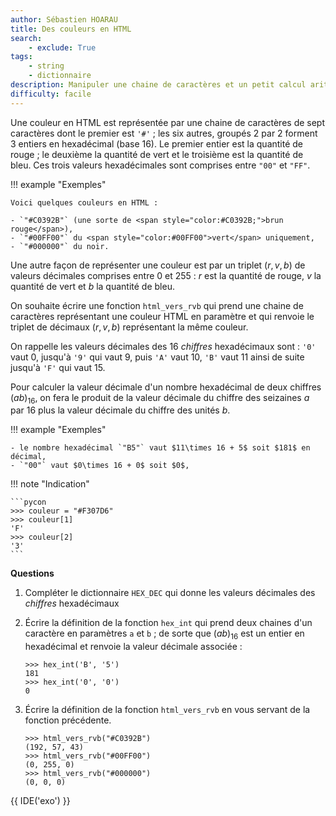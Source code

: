 ```yaml
---
author: Sébastien HOARAU
title: Des couleurs en HTML
search:
    - exclude: True
tags:
    - string
    - dictionnaire
description: Manipuler une chaine de caractères et un petit calcul arithmétique pour construire un tuple.
difficulty: facile
---
```

Une couleur en HTML est représentée par une chaine de caractères de sept caractères dont le premier est `'#'` ; les six autres, groupés 2 par 2 forment 3 entiers en hexadécimal (base 16). Le premier entier est la quantité de rouge ; le deuxième la quantité de vert et le troisième est la quantité de bleu. Ces trois valeurs hexadécimales sont comprises entre `"00"` et `"FF"`.

!!! example "Exemples"

    Voici quelques couleurs en HTML : 
    
    - `"#C0392B"` (une sorte de <span style="color:#C0392B;">brun rouge</span>), 
    - `"#00FF00"` du <span style="color:#00FF00">vert</span> uniquement, 
    - `"#000000"` du noir.

Une autre façon de représenter une couleur est par un triplet $(r, v, b)$ de valeurs décimales comprises entre $0$ et $255$ : $r$ est la quantité de rouge, $v$ la quantité de vert et $b$ la quantité de bleu.

On souhaite écrire une fonction `html_vers_rvb` qui prend une chaine de caractères représentant une couleur HTML en paramètre et qui renvoie le triplet de décimaux $(r, v, b)$ représentant la même couleur.

On rappelle les valeurs décimales des 16 _chiffres_ hexadécimaux sont : `'0'` vaut $0$, jusqu'à `'9'` qui vaut $9$, puis `'A'` vaut $10$, `'B'` vaut $11$ ainsi de suite jusqu'à `'F'` qui vaut $15$.

Pour calculer la valeur décimale d'un nombre hexadécimal de deux chiffres $(ab)_{16}$, on fera le produit de la valeur décimale du chiffre des seizaines $a$ par $16$ plus la valeur décimale du chiffre des unités $b$.

!!! example "Exemples"

    - le nombre hexadécimal `"B5"` vaut $11\times 16 + 5$ soit $181$ en décimal,
    - `"00"` vaut $0\times 16 + 0$ soit $0$,

!!! note "Indication"

    ```pycon
    >>> couleur = "#F307D6"
    >>> couleur[1]
    'F'
    >>> couleur[2]
    '3'
    ```

**Questions**

1. Compléter le dictionnaire `HEX_DEC` qui donne les valeurs décimales des _chiffres_ hexadécimaux
2. Écrire la définition de la fonction `hex_int` qui prend deux chaines d'un caractère en paramètres `a` et `b` ; de sorte que $(ab)_{16}$ est un entier en hexadécimal et renvoie la valeur décimale associée : 
      ```pycon
      >>> hex_int('B', '5')
      181
      >>> hex_int('0', '0')
      0
      ```

3. Écrire la définition de la fonction `html_vers_rvb` en vous servant de la fonction précédente.
      ```pycon
      >>> html_vers_rvb("#C0392B")
      (192, 57, 43)
      >>> html_vers_rvb("#00FF00")
      (0, 255, 0)
      >>> html_vers_rvb("#000000")
      (0, 0, 0)
      ```

{{ IDE('exo') }}
